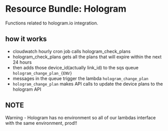 # Resource Bundle: Hologram

Functions related to hologram.io integration.

## how it works

- cloudwatch hourly cron job calls hologram_check_plans
- hologram_check_plans gets all the plans that will expire within the next 24 hours
- then adds those device_id(actually link_id) to the sqs queue `hologram_change_plan_{ENV}`
- messages in the queue trigger the lambda `hologram_change_plan`
- `hologram_change_plan` makes API calls to update the device plans to the hologram API

## NOTE

Warning - Hologram has no environment so all of our lambdas interface with the same environment, prod!!
